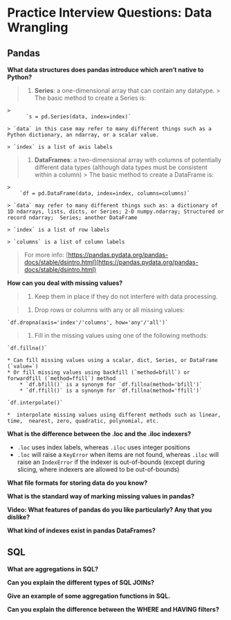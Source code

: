 # Practice Interview Questions: Data Wrangling## Pandas**What data structures does pandas introduce which aren’t native to Python?**> 1. **Series**: a one-dimensional array that can contain any datatype.    > The basic method to create a Series is:>    >           `s = pd.Series(data, index=index)`>    > `data` in this case may refer to many different things such as a Python dictionary, an ndarray, or a scalar value.>    > `index` is a list of axis labels> 1. **DataFrames**: a two-dimensional array with columns of potentially different data types (although data types must be consistent within a column)    > The basic method to create a DataFrame is:>    >        `df = pd.DataFrame(data, index=index, columns=columns)`>    > `data` may refer to many different things such as: a dictionary of 1D ndarrays, lists, dicts, or Series; 2-D numpy.ndarray; Structured or record ndarray;  Series; another DataFrame>    > `index` is a list of row labels>    > `columns` is a list of column labels> For more info: [https://pandas.pydata.org/pandas-docs/stable/dsintro.html](https://pandas.pydata.org/pandas-docs/stable/dsintro.html)**How can you deal with missing values?**> 1. Keep them in place if they do not interfere with data processing.> 1. Drop rows or columns with any or all missing values:>        `df.dropna(axis='index'/'columns', how='any'/'all')`> 1. Fill in the missing values using one of the following methods:>    `df.fillna()`>    * Can fill missing values using a scalar, dict, Series, or DataFrame (`value=`)    * Or fill missing values using backfill (`method=bfill`) or forwardfill (`method=ffill`) method            * `df.bfill()` is a synonym for `df.fillna(method='bfill')`        * `df.ffill()` is a synonym for `df.fillna(method='ffill')`>    `df.interpolate()`>    *  interpolate missing values using different methods such as linear, time,  nearest, zero, quadratic, polynomial, etc.**What is the difference between the .loc and the .iloc indexers?***  `.loc` uses index labels, whereas `.iloc` uses integer positions * `.loc` will raise a `KeyError` when items are not found, whereas `.iloc` will raise an `IndexError` if the indexer is out-of-bounds (except during slicing, where indexers are allowed to be out-of-bounds)**What file formats for storing data do you know?****What is the standard way of marking missing values in pandas?****Video: What features of pandas do you like particularly? Any that you dislike?****What kind of indexes exist in pandas DataFrames?**## SQL**What are aggregations in SQL?****Can you explain the different types of SQL JOINs?****Give an example of some aggregation functions in SQL.****Can you explain the difference between the WHERE and HAVING filters?**